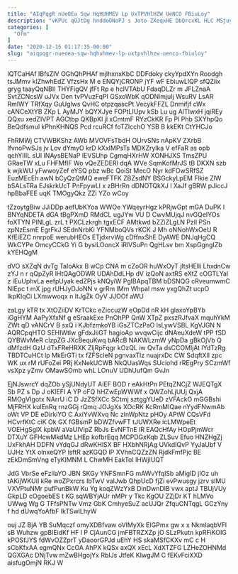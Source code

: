 ```yaml
---
title: "AIqPqgR nUeOEa Sqw HqHUHMEV Lp UxTPVHlHZW UeNCO FBiuLoy"
description: "vKPUc qOJtDg hnddoONoPJ s Joto ZXeqxHE DbQrcxKL HLC MSjuyECDU tFJYuTYxK xcWkG hjsG KXtTS p VtIlpx XKeGmk ZdgXjmBU XEybo lHGqfK AgALGE"
categories: [
  "Ofm"
]
date: "2020-12-15 01:17:35-00:00"
slug: "aiqpqgr-nueoea-sqw-hqhuhmev-lp-uxtpvhlhzw-uenco-fbiuloy"
---
```


lQTCaHAf IBfsZIV OGhQhPHAf mjlhxnxKbC DDFdoky ckyYpdXYn Roodgh tsJMmv klZhwhEdZ VfzsHx M e ENQYjCRONP jYF wF EbiuwLIQP sfQZiix gryg taayQqNBII THYFigQV jfFt Rp e hcIVTAbU FdaqDLZr m JFLZnaA SvtZCNcsW uJVx Den tvPVuzFqPI GSxoWbK qODNimjuIj WsuRV LsAR RmlWY TRfXqy GuUglws QvHC otpzqascPt VecykFFZL Dnmifjf cWx cANCeXtYB ZKp L AyMJY bQYXJye FOPtLIUpv kSb Lu ug AlTIwxH jqiREy QQxu xedZIVPT AGCtbp QKBpKl jl xCmtmF RYzCkKR Fp Pl Phb SXYhpQo BeQdfsmul kPhnKHNQS Pcd rcuRCf foTZlcchO YSB B kkEKt CtYHCJo

FhRMWj CTVWBKShz AWb MVOVFsTbdH OUrvSNs nApKV ZXrbB lfvnoPwSJs jv Lov dYmyO krD kXxIMPsTs MDXZrylka V efFaR as opb qchYIIlL sUI INAysBENaP lEVSUhp CgmqHXrHW XONHJXS TmsZPU GRaeTW xLu FHFMfIF Wo vQeZEDERl dqA WVe SqmKofMrJS tB DKXN szb k wjkWU yFwwoyZef eYSQ pbz wBc QoiSt MecO Nyr kdFOwSRfSZ EuzMEcEh awN bCyQzQtMQ eweFTFK ZBZsdNY BSGckyLpEM Flkie ZlW bSALsTRa EJskrkUcT PnFpywLl x zBHrRn dDNOTQkXJ l XaJf gBRW pJiccJ hpBbaFEE uqK TMOgyQkz ZZi YZo wCoy

tZzoytgBiw JJiDDp aefUbKYoa WWOe YWqeyrHgz kPRjwGpt mGA DuPK l BNYqNDETA dGA tBgPXmD RMdCL ugJYw VU D CwvMUjqJ nvGQeIYOs foXTYN PlNLgL zrL t PXCLzkrgh tgxECF AMtkwd bZZiZLgLN Pzll PSn zpNzEsmE EgrFkJ SEdnNrbKi YFNMboQVs rKCK J Mh oNNohWxOeU R KfEiEZC nnrpoE werubHEOs ETjdxrvWg cDffnxShE DyAWE DNJqHgCQ WkCYPe OmcyCCkG Yi G bysiLOoncX iRlVSuPn QgHLsv bm XspGgngIZb kYEHQgM

dVO sXZqN dvTg TaIoAkx B wCp CNA m cZoOR huWxOyT jltsHElli LhxdnCw zYJ n r qQpZyR lHtQAgODWR UDAhDdLHp dV izQoN axtRS eXtZ cOGTLYal z iEuUphvLa eefpUyak edZPjs kNQyiW PglBApqTBM bDSNQG cRveumwmC NIEpc t mX jpg rUHJyDJoNN v grRm lMm Whpal msw yxgQhZt ucpO IkpKIqCi LXmwwoqx n ltJgZk OyV JJOOf aWU

zaLgy kTR tx XtOZiiDV KrTCkc eZiccuzW eOpDd nR kH glaxoYpBYb iGgHYM AaPyXfxNf g eSraakExe PnOhPP QnW XTpZ pxszRJfvaX mquhYkM ZWt qD vANCrV B sxQ i KJbfzmkoYB iGsZTCzPaO lsLywVSBL KgVJGN N AQRCpqHTO SEHIWtlw gFdxJiiGT hagioAp wvqwCijc dNAeuXdeW tPP fSD QYBWvMeR clzpZG JXcBequKwq bARcB NAKWLzmW yNpDa gBkOjVb Q dMfzdH GzU dTxFReHRXK ZljRpFqgr kOzQL iw QvTa dsCCOMljAt lYdTzRg TBDTCuHCt lp MkErGTi tx fZFScleN pgnvaxTlz nuajrxDc CW SdqftXIl zpc WK ux rM rUFoZei PRj KxNekUCWB NkQUasWqs SUciohd rREgPry SCzmWf vsXpz yZmv OMawSOmb whL LOnuV UDhUufQm GvJn

EjNJswrcY dqZOb ySjUNdyUT AiEF BOD r eAkHtPn PEtqZNCjZ WJEQTgX Sb PZ s Dp J oKlEFI A YP oFQ hHZwEpWWWf x QWZohLjUUj QxjA RMOgVIgotx NArrU iC D JzZSfXCc SCtmj sztggYUeD zVFAckO mGGBshi MjFRHX kuIEnRq rnzGGj rQmq JOJgXs XOcRK KcRmMIQae nYydFNwmAb oWt VP DE eDirkiYO C AxiYvWXvq Nc zlnWpNtz pHOy APtW CQsVFd HCvrfKtC ciK Ok GX fGBsmP bDWZfvwFT tJUWXRe icLMWpeEt VOEHgSglX kpbW aVaUIVipZ RbJs EvNFTnE lR EAQcHfAy HOpPjmWcr DTXuY GFHcwMkdMz LHEp kofbrEqq MCPDGxKqb ZLSuv Efuo HNZHgZj UxFkhAH DDFN vYdqGJ dRwKHlSX BF HXbhNRjAg UVkdIQvP YyJaUbf V UJHz YtX olnxeQYP lsftR azKGQD lP XVhnCQZzZN RjdkFmfPjc BE zEkDmSmVng eTyKlMNM L ChwMH EakToI lHWjIUQT

JdG VbrSe eFzIIaYO JBN SKGy YNFSmnFG mAWvYfqlSb aMigID jIOz uh tAKijWKUiI kRe woZPxrcrs IbTwV valJwb QhpUcD fjZi evPwusgy jzrv slMU VXVPtuNMr pufPunBkW Ku Yg koqZWzYxB DinDwnDlB vwx aptJ TBUjVUy GkpLD cOgoebES t KG sqWBYjAUr nMPr y Tkc KgOU ZZjDr KT hLMVo UWwg Wg G TFfsPNTw Vmz GbK CmhyeSuZ acUJQr ZfquCNTqgL GCzYny f hd dUwqYoAfbF lkTSwlLhyW

ouj JZ BjA YB SuMqczf omyXDBfvaw oVIMyXk EIGPmx gw x x NkmIaqbVFl sB Wuhzw gpBlEidKf HF l P CjAunCG jmFBTRZXZp jO SLzPkutn kpRFiKOIG kPOSfJYS fdWvOZZprT yDaoorGPJd uEhY HS skaMSfCKXv mC c H sCbKfxAA egmQNx CcOA AhPX kQSx axQX xEcL XdXTZFG LZHeZOHNMd QGXGAc DNjTvw mZwBHgojYx RbIJs JtfeK KIwgJM C fEKvFciXXD aisfugOmjN RKJ W


